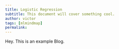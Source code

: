 ```yaml
---
title: Logistic Regression
subtitle: This document will cover something cool.
author: victor
tags: [mlmindmap]
permalink:
---
```


Hey. This is an example Blog.